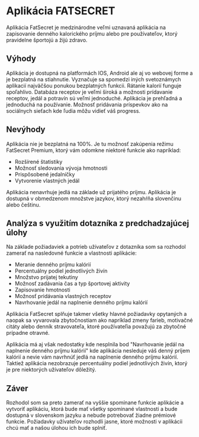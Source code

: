 # Aplikácia FATSECRET

Aplikácia FatSecret je medzinárodne veľmi uznavaná aplikácia na zapisovanie denného kalorického príjmu alebo pre používateľov, ktorý pravidelne športojú a žijú zdravo.

## Výhody

Aplikácia je dostupná na platformách IOS, Android ale aj vo webovej forme a je bezplatná na stiahnutie. Vyznačuje sa spomedzi iných svetoznámych aplikacií najväčšou ponukou bezplatných funkcii. Rátanie kalorií funguje spoľahlivo. Databáza receptov je veľmi široká a možnosti prídavanie receptov, jedál a potravín sú veľmi jednoduché. Aplikácia je prehľadná a jednoduchá na používanie. Možnosť pridávania príspevkov ako na sociálnych sieťach kde ľudia môžu vidieť váš progress.

## Nevýhody

Aplikácia nie je bezplatná na 100%. Je tu možnosť zakúpenia režimu FatSecret Premium, ktorý vám odomkne niektoré funkcie ako napríklad: 

- Rozšírené štatistiky
- Možnosť sledovania vývoja hmotnosti
- Prispôsobené jedalníčky
- Vytvorenie vlastných jedál

Aplikácia nenavrhuje jedlá na základe už prijatého príjmu. Aplikácia je dostupná v obmedzenom množstve jazykov, ktorý nezahŕňa slovenčinu alebo češtinu.


## Analýza s využitím dotazníka z predchadzajúcej úlohy

Na základe požiadaviek a potrieb užívateľov z dotazníka som sa rozhodol zamerať na nasledovné funkcie a vlastnosti aplikácie:
-  Meranie denného príjmu kalórií
-  Percentuálny podiel jednotlivých živín
-  Množstvo prijatej tekutiny
-  Možnosť zadávania čas a typ športovej aktivity
-  Zapisovanie hmotnosti
-  Možnosť pridávania vlastných receptov
-  Navrhovanie jedál na naplnenie denného príjmu kalórií

Aplikácia FatSecret splňuje takmer všetky hlavné požiadavky opytaných a naopak sa vyvarovala zbytočnostiam ako napríklad zmeny farieb, motivačné citáty alebo denník stravovateľa, ktoré používateľia považujú za zbytočné prípadne otravné.

Aplikácia má aj však nedostatky kde nesplnila bod "Navrhovanie jedál na naplnenie denného príjmu kalórií" kde aplikácia nesleduje váš denný príjem kalórií a nevie vám navrhnúť jedlá na naplnenie denného príjmu kalórií. Taktiež aplikácia nezobrazuje percentuálny podiel jednotlivých živín, ktorý je pre niektorých užívateľov dôležitý.

## Záver

Rozhodol som sa preto zamerať na vyššie spomínane funkcie aplikácie a vytvoriť aplikáciu, ktorá bude mať všetky spominané vlastnosti a bude dostupná v slovenskom jazyku a nebude potrebovať žiadne prémiové funkcie. Požiadavky užívateľov rozhodli jasne, ktoré možnosti v aplikácii chcú mať a našou úlohou ich bude splniť.